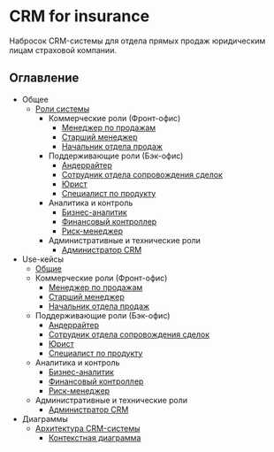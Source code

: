 # CRM for insurance

Набросок CRM-системы для отдела прямых продаж юридическим лицам страховой компании.

## Оглавление

- Общее
    - [Роли системы](./docs/common/roles.md)
        - Коммерческие роли (Фронт-офис)
            - [Менеджер по продажам](./docs/common/roles.md#менеджер-по-продажам)
            - [Старший менеджер](./docs/common/roles.md#старший-менеджер)
            - [Начальник отдела продаж](./docs/common/roles.md#начальник-отдела-продаж)
        - Поддерживающие роли (Бэк-офис)
            - [Андеррайтер](./docs/common/roles.md#андеррайтер)
            - [Сотрудник отдела сопровождения сделок](./docs/common/roles.md#сотрудник-отдела-сопровождения-сделок)
            - [Юрист](./docs/common/roles.md#юрист)
            - [Специалист по продукту](./docs/common/roles.md#специалист-по-продукту)
        - Аналитика и контроль
            - [Бизнес-аналитик](./docs/common/roles.md#бизнес-аналитик)
            - [Финансовый контроллер](./docs/common/roles.md#финансовый-контроллер)
            - [Риск-менеджер](./docs/common/roles.md#риск-менеджер)
        - Административные и технические роли
            - [Администратор CRM](./docs/common/roles.md#администратор-crm)
- Use-кейсы
    - [Общие](./docs/use_cases/common.md)
    - Коммерческие роли (Фронт-офис)
        - [Менеджер по продажам](./docs/use_cases/front_office/manager.md)
        - [Старший менеджер](./docs/use_cases/front_office/senior_manager.md)
        - [Начальник отдела продаж](./docs/use_cases/front_office/head.md)
    - Поддерживающие роли (Бэк-офис)
        - [Андеррайтер](./docs/use_cases/back_office/underwriter.md)
        - [Сотрудник отдела сопровождения сделок](./docs/use_cases/back_office/transaction_support.md)
        - [Юрист](./docs/use_cases/back_office/lawyer.md)
        - [Специалист по продукту](./docs/use_cases/back_office/product_specialist.md)
    - Аналитика и контроль
        - [Бизнес-аналитик](./docs/use_cases/analytics/business_analyst.md)
        - [Финансовый контроллер](./docs/use_cases/analytics/financial_controller.md)
        - [Риск-менеджер](./docs/use_cases/analytics/risk_manager.md)
    - Административные и технические роли
        - [Администратор CRM](./docs/use_cases/admin/crm_admin.md)
- Диаграммы
    - [Архитектура CRM-системы](./docs/diagrams/c4/c4.md)
        - [Контекстная диаграмма](./docs/diagrams/c4/c4.md#контекстная-диаграмма)
